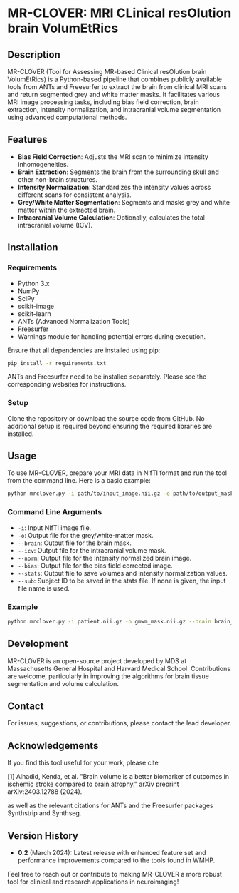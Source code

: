 
# MR-CLOVER: MRI CLinical resOlution brain VolumEtRics

## Description

MR-CLOVER (Tool for Assessing MR-based Clinical resOlution brain VolumEtRics) is a Python-based pipeline that combines publicly available tools from ANTs and Freesurfer to extract the brain from clinical MRI scans and return segmented grey and white matter masks. It facilitates various MRI image processing tasks, including bias field correction, brain extraction, intensity normalization, and intracranial volume segmentation using advanced computational methods.

## Features

- **Bias Field Correction**: Adjusts the MRI scan to minimize intensity inhomogeneities.
- **Brain Extraction**: Segments the brain from the surrounding skull and other non-brain structures.
- **Intensity Normalization**: Standardizes the intensity values across different scans for consistent analysis.
- **Grey/White Matter Segmentation**: Segments and masks grey and white matter within the extracted brain.
- **Intracranial Volume Calculation**: Optionally, calculates the total intracranial volume (ICV).
  
## Installation

### Requirements
- Python 3.x
- NumPy
- SciPy
- scikit-image
- scikit-learn
- ANTs (Advanced Normalization Tools)
- Freesurfer
- Warnings module for handling potential errors during execution.

Ensure that all dependencies are installed using pip:

```bash
pip install -r requirements.txt
```

ANTs and Freesurfer need to be installed separately. Please see the corresponding websites for instructions.

### Setup

Clone the repository or download the source code from GitHub. No additional setup is required beyond ensuring the required libraries are installed.

## Usage

To use MR-CLOVER, prepare your MRI data in NIfTI format and run the tool from the command line. Here is a basic example:

```bash
python mrclover.py -i path/to/input_image.nii.gz -o path/to/output_mask.nii.gz
```

### Command Line Arguments

- `-i`: Input NIfTI image file.
- `-o`: Output file for the grey/white-matter mask.
- `--brain`: Output file for the brain mask.
- `--icv`: Output file for the intracranial volume mask.
- `--norm`: Output file for the intensity normalized brain image.
- `--bias`: Output file for the bias field corrected image.
- `--stats`: Output file to save volumes and intensity normalization values.
- `--sub`: Subject ID to be saved in the stats file. If none is given, the input file name is used.

### Example

```bash
python mrclover.py -i patient.nii.gz -o gmwm_mask.nii.gz --brain brain_mask.nii.gz --icv icv_mask.nii.gz --norm normalized.nii.gz --bias bias_corrected.nii.gz --stats volumes.csv
```

## Development

MR-CLOVER is an open-source project developed by MDS at Massachusetts General Hospital and Harvard Medical School. Contributions are welcome, particularly in improving the algorithms for brain tissue segmentation and volume calculation.

## Contact

For issues, suggestions, or contributions, please contact the lead developer.

## Acknowledgements
If you find this tool useful for your work, please cite 

[1] Alhadid, Kenda, et al. "Brain volume is a better biomarker of outcomes in ischemic stroke compared to brain atrophy." arXiv preprint arXiv:2403.12788 (2024).

as well as the relevant citations for ANTs and the Freesurfer packages Synthstrip and Synthseg.

## Version History

- **0.2** (March 2024): Latest release with enhanced feature set and performance improvements compared to the tools found in WMHP.

Feel free to reach out or contribute to making MR-CLOVER a more robust tool for clinical and research applications in neuroimaging!
